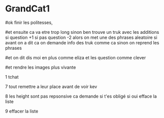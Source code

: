 # GrandCat1

#ok finir les politesses, 

#et ensuite ca va etre trop long sinon ben trouve un truk avec les additions si question +1 si pas question -2 alors on met une des phrases aleatoire si avant on a dit ca on demande info des truk comme ca sinon on reprend les phrases 

#et on dit dis moi en plus comme eliza et les question comme clever 

#et rendre les images plus vivante 




1 tchat

7 tout remettre a leur place avant de voir kev

8 les height sont pas repsonsive ca demande si t'es obligé si oui efface la liste

9 effacer la liste 


